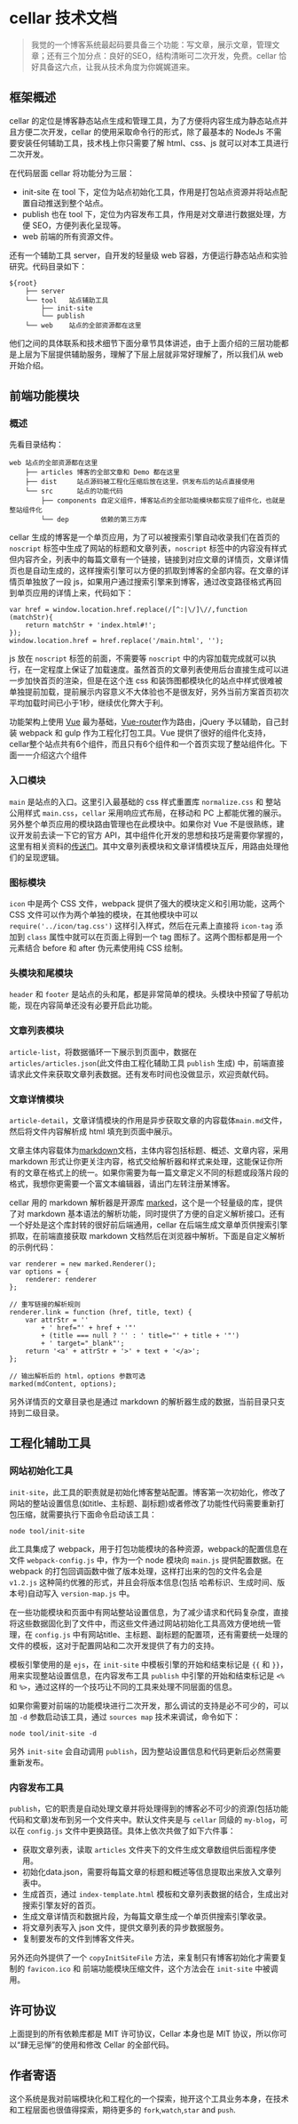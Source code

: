 # cellar 技术文档

> 我觉的一个博客系统最起码要具备三个功能：写文章，展示文章，管理文章；还有三个加分点：良好的SEO，结构清晰可二次开发，免费。cellar 恰好具备这六点，让我从技术角度为你娓娓道来。

## 框架概述

cellar 的定位是博客静态站点生成和管理工具，为了方便将内容生成为静态站点并且方便二次开发，cellar 的使用采取命令行的形式，除了最基本的 NodeJs 不需要安装任何辅助工具，技术栈上你只需要了解 html、css、js 就可以对本工具进行二次开发。

在代码层面 cellar 将功能分为三层：

- init-site 在 tool 下，定位为站点初始化工具，作用是打包站点资源并将站点配置自动推送到整个站点。
- publish 也在 tool 下，定位为内容发布工具，作用是对文章进行数据处理，方便 SEO，方便列表化呈现等。
- web 前端的所有资源文件。

还有一个辅助工具 server，自开发的轻量级 web 容器，方便运行静态站点和实验研究。代码目录如下：

	${root}
	    ├── server 
        └── tool   站点辅助工具
	        ├── init-site
	        └── publish
	    └── web    站点的全部资源都在这里

他们之间的具体联系和技术细节下面分章节具体讲述，由于上面介绍的三层功能都是上层为下层提供辅助服务，理解了下层上层就非常好理解了，所以我们从 web 开始介绍。

## 前端功能模块

### 概述

先看目录结构：

	web 站点的全部资源都在这里
		├── articles 博客的全部文章和 Demo 都在这里
		├── dist     站点源码被工程化压缩后放在这里，供发布后的站点直接使用
		└── src      站点的功能代码
	        ├── components 自定义组件，博客站点的全部功能模块都实现了组件化，也就是整站组件化
	        └── dep        依赖的第三方库

cellar 生成的博客是一个单页应用，为了可以被搜索引擎自动收录我们在首页的 `noscript` 标签中生成了网站的标题和文章列表，`noscript` 标签中的内容没有样式但内容齐全，列表中的每篇文章有一个链接，链接到对应文章的详情页，文章详情页也是自动生成的，这样搜索引擎可以方便的抓取到博客的全部内容。在文章的详情页单独放了一段 js，如果用户通过搜索引擎来到博客，通过改变路径格式再回到单页应用的详情上来，代码如下：

	var href = window.location.href.replace(/[^:|\/]\//,function (matchStr){
		return matchStr + 'index.html#!';
	});
	window.location.href = href.replace('/main.html', '');

js 放在 `noscript` 标签的前面，不需要等 `noscript` 中的内容加载完成就可以执行，在一定程度上保证了加载速度。虽然首页的文章列表使用后台直接生成可以进一步加快首页的渲染，但是在这个连 css 和装饰图都模块化的站点中样式很难被单独提前加载，提前展示内容意义不大体验也不是很友好，另外当前方案首页初次平均加载时间已小于1秒，继续优化弊大于利。

功能架构上使用 [Vue](http://cn.vuejs.org/) 最为基础，[Vue-router](http://vuejs.github.io/vue-router/zh-cn/index.html)作为路由，jQuery 予以辅助，自己封装 webpack 和 gulp 作为工程化打包工具。Vue 提供了很好的组件化支持，cellar整个站点共有6个组件，而且只有6个组件和一个首页实现了整站组件化。下面一一介绍这六个组件

### 入口模块

`main` 是站点的入口。这里引入最基础的 css 样式重置库 `normalize.css` 和 整站公用样式 `main.css`，`cellar` 采用响应式布局，在移动和 PC 上都能优雅的展示。另外整个单页应用的模块路由管理也在此模块中。如果你对 Vue 不是很熟练，建议开发前去读一下它的官方 API，其中组件化开发的思想和技巧是需要你掌握的，这里有相关资料的[传送门](http://cn.vuejs.org/guide/components.html)。其中文章列表模块和文章详情模块互斥，用路由处理他们的呈现逻辑。

### 图标模块

`icon` 中是两个 CSS 文件，webpack 提供了强大的模块定义和引用功能，这两个 CSS 文件可以作为两个单独的模块，在其他模块中可以 `require('../icon/tag.css')` 这样引入样式，然后在元素上直接将 `icon-tag` 添加到 `class` 属性中就可以在页面上得到一个 tag 图标了。这两个图标都是用一个元素结合 before 和 after 伪元素使用纯 CSS 绘制。

### 头模块和尾模块

`header` 和 `footer` 是站点的头和尾，都是非常简单的模块。头模块中预留了导航功能，现在内容简单还没有必要开启此功能。

### 文章列表模块

`article-list`，将数据循环一下展示到页面中，数据在`articles/articles.json`(此文件由工程化辅助工具 `publish` 生成) 中，前端直接请求此文件来获取文章列表数据。还有发布时间也没做显示，欢迎贡献代码。

### 文章详情模块

`article-detail`，文章详情模块的作用是异步获取文章的内容载体`main.md`文件，然后将文件内容解析成 html 填充到页面中展示。

文章主体内容载体为[markdown](http://wowubuntu.com/markdown/)文档，主体内容包括标题、概述、文章内容，采用 markdown 形式让你更关注内容，格式交给解析器和样式来处理，这能保证你所有的文章在格式上的统一。如果你需要为每一篇文章定义不同的标题或段落片段的格式，我想你更需要一个富文本编辑器，请出门左转注册某博客。

cellar 用的 markdown 解析器是开源库 [marked](https://github.com/chjj/marked)，这个是一个轻量级的库，提供了对 markdown 基本语法的解析功能，同时提供了方便的自定义解析接口。还有一个好处是这个库封转的很好前后端通用，cellar 在后端生成文章单页供搜索引擎抓取，在前端直接获取 markdown 文档然后在浏览器中解析。下面是自定义解析的示例代码：

	var renderer = new marked.Renderer();
    var options = {
        renderer: renderer
    };	

	// 重写链接的解析规则
	renderer.link = function (href, title, text) {
        var attrStr = ''
            + ' href="' + href + '"'
            + (title === null ? '' : ' title="' + title + '"')
            + ' target="_blank"';
        return '<a' + attrStr + '>' + text + '</a>';
    };
    
    // 输出解析后的 html，options 参数可选
    marked(mdContent, options);

另外详情页的文章目录也是通过 markdown 的解析器生成的数据，当前目录只支持到二级目录。

## 工程化辅助工具

### 网站初始化工具 

`init-site`，此工具的职责就是初始化博客整站配置。博客第一次初始化，修改了网站的整站设置信息(如title、主标题、副标题)或者修改了功能性代码需要重新打包压缩，就需要执行下面命令启动该工具：

	node tool/init-site

此工具集成了 webpack，用于打包功能模块的各种资源，webpack的配置信息在文件 `webpack-config.js` 中，作为一个 node 模块向 `main.js` 提供配置数据。在 webpack 的打包回调函数中做了版本处理，这样打出来的包的文件名会是 `v1.2.js` 这种简约优雅的形式，并且会将版本信息(包括 哈希标识、生成时间、版本号)自动写入 `version-map.js` 中。

在一些功能模块和页面中有网站整站设置信息，为了减少请求和代码复杂度，直接将这些数据固化到了文件中，而这些文件通过网站初始化工具高效方便地统一管理，在 `config.js` 中有网站title、主标题、副标题的配置项，还有需要统一处理的文件的模板，这对于配置网站和二次开发提供了有力的支持。

模板引擎使用的是 `ejs`，在 `init-site` 中模板引擎的开始和结束标记是 `{{` 和 `}}`，用来实现整站设置信息，在内容发布工具 `publish` 中引擎的开始和结束标记是 `<%` 和 `%>`，通过这样的一个技巧让不同的工具来处理不同层面的信息。

如果你需要对前端的功能模块进行二次开发，那么调试的支持是必不可少的，可以加 `-d` 参数启动该工具，通过 `sources map` 技术来调试，命令如下：

	node tool/init-site -d

另外 `init-site` 会自动调用 `publish`，因为整站设置信息和代码更新后必然需要重新发布。

### 内容发布工具

`publish`，它的职责是自动处理文章并将处理得到的博客必不可少的资源(包括功能代码和文章)发布到另一个文件夹中。默认文件夹是与 `cellar` 同级的 `my-blog`，可以在 `config.js` 文件中更换路径。具体上依次共做了如下六件事：

- 获取文章列表，读取 `articles` 文件夹下的文件生成文章数组供后面程序使用。
- 初始化data.json，需要将每篇文章的标题和概述等信息提取出来放入文章列表中。
- 生成首页，通过 `index-template.html` 模板和文章列表数据的结合，生成出对搜索引擎友好的首页。
- 生成文章详情页和数据片段，为每篇文章生成一个单页供搜索引擎收录。
- 将文章列表写入 json 文件，提供文章列表的异步数据服务。
- 复制要发布的文件到博客文件夹。

另外还向外提供了一个 `copyInitSiteFile` 方法，来复制只有博客初始化才需要复制的 `favicon.ico` 和 前端功能模块压缩文件，这个方法会在 `init-site` 中被调用。

## 许可协议

上面提到的所有依赖库都是 MIT 许可协议，Cellar 本身也是 MIT 协议，所以你可以“肆无忌惮”的使用和修改 Cellar 的全部代码。

## 作者寄语

这个系统是我对前端模块化和工程化的一个探索，抛开这个工具业务本身，在技术和工程层面也很值得探索，期待更多的 `fork`,`watch`,`star` and `push`.
